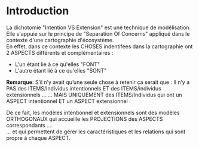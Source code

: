 Introduction
==
La dichotomie "Intention VS Extension" est une technique de modélisation.    
Elle s'appuie sur le principe de "Separation Of Concerns" appliqué dans le contexte d'une cartographie d'écosystème.   
En effet, dans ce contexte les CHOSES indentifées dans la cartographie ont 2 ASPECTS différents et complémentaires : 
* L'un étant lié à ce qu'elles "FONT"
* L'autre étant lié à ce qu'elles "SONT"

__Remarque__:
S’il n’y avait qu’une seule chose à retenir ça serait que :
Il n’y a PAS des ITEMS/Individus intentionnels ET des ITEMS/individus extensionnels …
… MAIS UNIQUEMENT des ITEMS/Individus qui ont un ASPECT intentionnel ET un ASPECT extensionnel

De ce fait, les modèles intentionnel et extensionnels sont des modèles ORTHOGONAUX qui accueille les PROJECTIONS des ASPECTS correspondants ...   
... et qui permettent de gérer les caractéristiques et les relations qui sont propre à chaque ASPECT.
